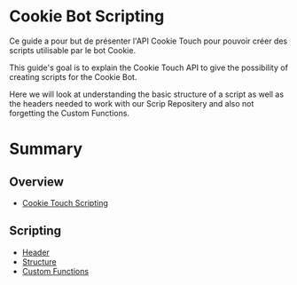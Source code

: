 # Cookie Bot Scripting

Ce guide a pour but de présenter l'API Cookie Touch pour pouvoir créer des scripts utilisable par le bot Cookie.

This guide's goal is to explain the Cookie Touch API to give the possibility of creating scripts for the Cookie Bot.

Here we will look at understanding the basic structure of a script as well as the headers needed to work with our Scrip Repositery and also not forgetting the Custom Functions. 

# Summary

## Overview

* [Cookie Touch Scripting](README.md)

## Scripting

* [Header](basic.md)
* [Structure](structure.md)
* [Custom Functions](custom-functions.md)

